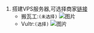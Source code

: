 1. 搭建VPS服务器,可选择商家[链接](https://ssr.tools/55)
	- 搬瓦工:`(未选择)`
	![图片](http://chuantu.xyz/t6/741/1605515149x1031866013.png)
	- Vultr:`(选择)`
	![图片](http://chuantu.xyz/t6/741/1605515510x1700338641.png)
